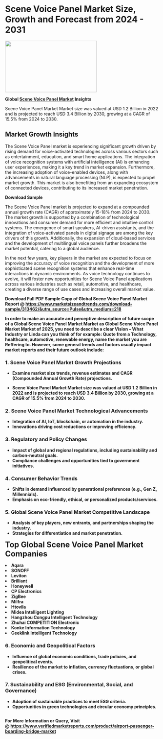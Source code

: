 <H1>Scene Voice Panel Market Size, Growth and Forecast from 2024 - 2031</H1><img class="aligncenter size-medium wp-image-584254" src="https://thirdeyenews.in/wp-content/uploads/2024/09/Global-Market-Research-300x168.jpeg" alt="" width="300" height="168" /><p><strong>Global&nbsp;<a href="https://www.marketsizeandtrends.com/download-sample/313462/&amp;utm_source=Pulse&amp;utm_medium=218">Scene Voice Panel Market</a> Insights</strong></p><p>Scene Voice Panel Market Market size was valued at USD 1.2 Billion in 2022 and is projected to reach USD 3.4 Billion by 2030, growing at a CAGR of 15.5% from 2024 to 2030.</p><p><h2>Market Growth Insights</h2> <p>The Scene Voice Panel market is experiencing significant growth driven by rising demand for voice-activated technologies across various sectors such as entertainment, education, and smart home applications. The integration of voice recognition systems with artificial intelligence (AI) is enhancing user experiences, making it a key trend in market expansion. Furthermore, the increasing adoption of voice-enabled devices, along with advancements in natural language processing (NLP), is expected to propel market growth. This market is also benefiting from an expanding ecosystem of connected devices, contributing to its increased market penetration.</p> <p><strong>Download Sample</strong></p> <p>The Scene Voice Panel market is projected to expand at a compounded annual growth rate (CAGR) of approximately 15-18% from 2024 to 2030. The market growth is supported by a combination of technological innovations and consumer demand for more efficient and intuitive control systems. The emergence of smart speakers, AI-driven assistants, and the integration of voice-activated panels in digital signage are among the key drivers of this growth. Additionally, the expansion of cloud-based services and the development of multilingual voice panels further broadens the market potential, catering to a global audience.</p> <p>In the next few years, key players in the market are expected to focus on improving the accuracy of voice recognition and the development of more sophisticated scene recognition systems that enhance real-time interactions in dynamic environments. As voice technology continues to evolve, it will foster new opportunities for Scene Voice Panel applications across various industries such as retail, automotive, and healthcare, creating a diverse range of use cases and increasing overall market value.</p> <p><strong></p><p><span class=""><strong>Download Full PDF Sample Copy of Global Scene Voice Panel Market Report</strong> @ <a href="https://www.marketsizeandtrends.com/download-sample/313462/&amp;utm_source=Pulse&amp;utm_medium=218" target="_blank">https://www.marketsizeandtrends.com/download-sample/313462/&amp;utm_source=Pulse&amp;utm_medium=218</a></span></p><p>In order to make an accurate and perceptive description of future scope of a Global&nbsp;Scene Voice Panel Market Market as Global&nbsp;Scene Voice Panel Market Market of 2025, you need to describe a clear Vision &ndash; What Industry or Linda can you think of for example: Quote from a Technology, healthcare, automotive, renewable energy, name the market you are Reffering to. However, some general trends and factors usually impact market reports and their future outlook include:</p><h3>1.&nbsp;<strong>Scene Voice Panel Market Growth Projections</strong></h3><ul><li>Examine market size trends, revenue estimates and CAGR (Compounded Annual Growth Rate) projections.</li><li><p>Scene Voice Panel Market Market size was valued at USD 1.2 Billion in 2022 and is projected to reach USD 3.4 Billion by 2030, growing at a CAGR of 15.5% from 2024 to 2030.</p></li></ul><h3>2.&nbsp;<strong>Scene Voice Panel Market Technological Advancements</strong></h3><ul><li>Integration of AI, IoT, blockchain, or automation in the industry.</li><li>Innovations driving cost reductions or improving efficiency.</li></ul><h3>3.&nbsp;<strong>Regulatory and Policy Changes</strong></h3><ul><li>Impact of global and regional regulations, including sustainability and carbon-neutral goals.</li><li>Compliance challenges and opportunities tied to government initiatives.</li></ul><h3>4.&nbsp;<strong>Consumer Behavior Trends</strong></h3><ul><li>Shifts in demand influenced by generational preferences (e.g., Gen Z, Millennials).</li><li>Emphasis on eco-friendly, ethical, or personalized products/services.</li></ul><h3>5.&nbsp;<strong>Global Scene Voice Panel Market Competitive Landscape</strong></h3><ul><li>Analysis of key players, new entrants, and partnerships shaping the industry.</li><li>Strategies for differentiation and market penetration.</li></ul><p data-pm-slice="1 1 []"><span style="color: inherit; font-family: inherit; font-size: 25px;">Top Global Scene Voice Panel Market Companies</span></p><div class="" data-test-id=""><p><li>Aqara</li><li> SONOFF</li><li> Leviton</li><li> Brilliant</li><li> Honeywell</li><li> CP Electronics</li><li> ZigBee</li><li> Milfra</li><li> Htovila</li><li> Midea Intelligent Lighting</li><li> Hangzhou Congpu Intelligent Technology</li><li> Zhuhai COMPETITION Electronic</li><li> Konke Information Technology</li><li> Geeklink Intelligent Technology</li></p></div><h3>6.&nbsp;<strong>Economic and Geopolitical Factors</strong></h3><ul><li>Influence of global economic conditions, trade policies, and geopolitical events.</li><li>Resilience of the market to inflation, currency fluctuations, or global crises.</li></ul><h3>7.&nbsp;<strong>Sustainability and ESG (Environmental, Social, and Governance)</strong></h3><ul><li>Adoption of sustainable practices to meet ESG criteria.</li><li>Opportunities in green technologies and circular economy principles.</li></ul><h2><strong style="font-size: 14px;">For More Information or Query, Visit @&nbsp;</strong><a style="background-color: #ffffff; font-size: 14px;" href="https://www.marketsizeandtrends.com/report/scene-voice-panel-market/" target="_blank">https://www.verifiedmarketreports.com/product/airport-passenger-boarding-bridge-market</a></h2>
